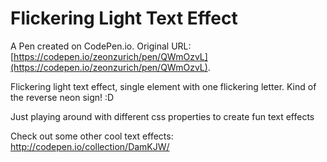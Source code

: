 # Flickering Light Text Effect

A Pen created on CodePen.io. Original URL: [https://codepen.io/zeonzurich/pen/QWmOzvL](https://codepen.io/zeonzurich/pen/QWmOzvL).

Flickering light text effect, single element with one flickering letter.
Kind of the reverse neon sign! :D
 
Just playing around with different css properties to create fun text effects

Check out some other cool text effects: http://codepen.io/collection/DamKJW/